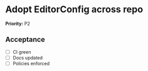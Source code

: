 # Adopt EditorConfig across repo
**Priority:** P2

## Acceptance
- [ ] CI green
- [ ] Docs updated
- [ ] Policies enforced
